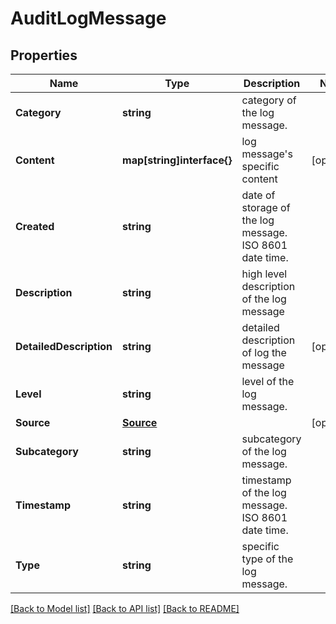 # AuditLogMessage

## Properties

Name | Type | Description | Notes
------------ | ------------- | ------------- | -------------
**Category** | **string** | category of the log message. | 
**Content** | **map[string]interface{}** | log message&#39;s specific content | [optional] 
**Created** | **string** | date of storage of the log message. ISO 8601 date time. | 
**Description** | **string** | high level description of the log message | 
**DetailedDescription** | **string** | detailed description of log the message | [optional] 
**Level** | **string** | level of the log message. | 
**Source** | [**Source**](Source.md) |  | [optional] 
**Subcategory** | **string** | subcategory of the log message. | 
**Timestamp** | **string** | timestamp of the log message. ISO 8601 date time. | 
**Type** | **string** | specific type of the log message. | 

[[Back to Model list]](../README.md#documentation-for-models) [[Back to API list]](../README.md#documentation-for-api-endpoints) [[Back to README]](../README.md)


